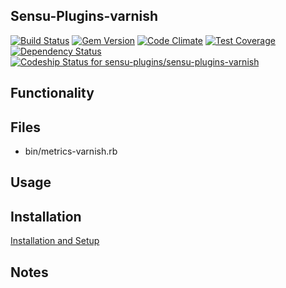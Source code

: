 ## Sensu-Plugins-varnish

[![Build Status](https://travis-ci.org/sensu-plugins/sensu-plugins-varnish.svg?branch=master)](https://travis-ci.org/sensu-plugins/sensu-plugins-varnish)
[![Gem Version](https://badge.fury.io/rb/sensu-plugins-varnish.svg)](http://badge.fury.io/rb/sensu-plugins-varnish)
[![Code Climate](https://codeclimate.com/github/sensu-plugins/sensu-plugins-varnish/badges/gpa.svg)](https://codeclimate.com/github/sensu-plugins/sensu-plugins-varnish)
[![Test Coverage](https://codeclimate.com/github/sensu-plugins/sensu-plugins-varnish/badges/coverage.svg)](https://codeclimate.com/github/sensu-plugins/sensu-plugins-varnish)
[![Dependency Status](https://gemnasium.com/sensu-plugins/sensu-plugins-varnish.svg)](https://gemnasium.com/sensu-plugins/sensu-plugins-varnish)
[ ![Codeship Status for sensu-plugins/sensu-plugins-varnish](https://codeship.com/projects/67346b70-e212-0132-d166-3642858bbef8/status?branch=master)](https://codeship.com/projects/81385)

## Functionality

## Files
 * bin/metrics-varnish.rb

## Usage

## Installation

[Installation and Setup](https://github.com/sensu-plugins/documentation/blob/master/user_docs/installation_instructions.md)

## Notes
